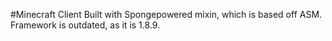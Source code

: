 #Minecraft Client
Built with Spongepowered mixin, which is based off ASM.
Framework is outdated, as it is 1.8.9.
